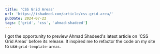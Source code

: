 ```yaml
---
title: 'CSS Grid Areas'
url: 'https://ishadeed.com/article/css-grid-area/'
pubDate: 2024-07-22
tags: ['grid', 'css', 'ahmad-shadeed']
---
```


I got the opportunity to preview Ahmad Shadeed's latest article on 'CSS Grid Areas' before its release. It inspired me to refactor the code on my site to use `grid-template-areas`.

